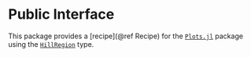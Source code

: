 # Public Interface

This package provides a [recipe](@ref Recipe) for the
[`Plots.jl`](https://github.com/JuliaPlots/Plots.jl) package using the
[`HillRegion`](@ref) type.
